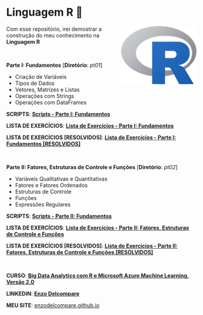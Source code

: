 # Linguagem R 📓

<img src="imagens/Rlogo.png" align="right">

Com esse repositório, irei demostrar a construção do meu conhecimento na **Linguagem R**

<br>

**Parte I: Fundamentos** [**Diretório**: *pt01*]

* Criação de Variáveis
* Tipos de Dados
* Vetores, Matrizes e Listas
* Operações com Strings
* Operações com DataFrames

**SCRIPTS**: [**Scripts - Parte I: Fundamentos**](https://github.com/enzodelcompare/r-language/blob/master/pt01/01-script.r)

**LISTA DE EXERCÍCIOS**: [**Lista de Exercícios - Parte I: Fundamentos**](https://github.com/enzodelcompare/r-language/blob/master/pt01/lista_exercicios.txt)

**LISTA DE EXERCÍCIOS [RESOLVIDOS]**: [**Lista de Exercícios - Parte I: Fundamentos [RESOLVIDOS]**](#)

<br>

**Parte II: Fatores, Estruturas de Controle e Funções** [**Diretório**: *pt02*]

* Variáveis Qualitativas e Quantitativas
* Fatores e Fatores Ordenados
* Estruturas de Controle
* Funções
* Expressões Regulares

**SCRIPTS**: [**Scripts - Parte II: Fundamentos**](#)

**LISTA DE EXERCÍCIOS**: [**Lista de Exercícios - Parte II: Fatores, Estruturas de Controle e Funções**](#)

**LISTA DE EXERCÍCIOS [RESOLVIDOS]**: [**Lista de Exercícios - Parte II: Fatores, Estruturas de Controle e Funções [RESOLVIDOS]**](#)

<br>

**CURSO**: [**Big Data Analytics com R e Microsoft Azure Machine Learning, Versão 2.0**](https://www.datascienceacademy.com.br/course?courseid=analise-de-dados-com-r)

**LINKEDIN**: [**Enzo Delcompare**](https://www.linkedin.com/in/enzodelcompare/)

**MEU SITE**: [enzodelcompare.github.io](#)
